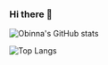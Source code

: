 ### Hi there 👋

<!--
**mad-max-fury/mad-max-fury** is a ✨ _special_ ✨ repository because its `README.md` (this file) appears on your GitHub profile.

Here are some ideas to get you started:

- 🔭 I’m currently working on ...
- 🌱 I’m currently learning ...
- 👯 I’m looking to collaborate on ...
- 🤔 I’m looking for help with ...
- 💬 Ask me about ...
- 📫 How to reach me: ...
- 😄 Pronouns: ...
- ⚡ Fun fact: ...
-->

![Obinna's GitHub stats](https://github-readme-stats.vercel.app/api?username=mad-max-fury&show_icons=true&theme=tokyonight)

![Top Langs](https://github-readme-stats.vercel.app/api/top-langs/?username=mad-max-fury&theme=tokyonight)
